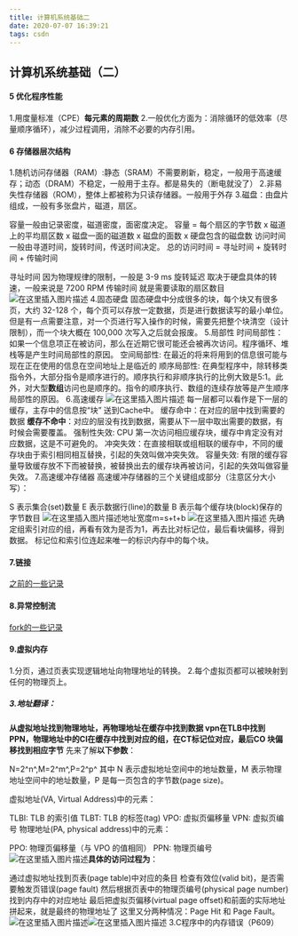 ```yaml
---
title: 计算机系统基础二
date: 2020-07-07 16:39:21
tags: csdn
---
```


## 计算机系统基础（二）

#### 5	优化程序性能
1.用度量标准（CPE）**每元素的周期数**
2.一般优化方面为：消除循环的低效率（尽量顺序循环），减少过程调用，消除不必要的内存引用。

#### 6 存储器层次结构
1.随机访问存储器（RAM）:静态（SRAM）不需要刷新，稳定，一般用于高速缓存；动态（DRAM）不稳定，一般用于主存。都是易失的（断电就没了）
2.非易失性存储器（ROM），整体上都被称为只读存储器。一般用于外存
3.磁盘：由盘片组成，一般有多张盘片，磁道，扇区。

容量一般由记录密度，磁道密度，面密度决定。
容量 = 每个扇区的字节数 x 磁道上的平均扇区数 x 磁盘一面的磁道数 x 磁盘的面数 x 硬盘包含的磁盘数
访问时间一般由寻道时间，旋转时间，传送时间决定。
总的访问时间 = 寻址时间 + 旋转时间 + 传输时间 

寻址时间 因为物理规律的限制，一般是 3-9 ms
旋转延迟 取决于硬盘具体的转速，一般来说是 7200 RPM
传输时间 就是需要读取的扇区数目
![在这里插入图片描述](https://img-blog.csdnimg.cn/20191116121449266.png)
4.固态硬盘
固态硬盘中分成很多的块，每个块又有很多页，大约 32-128 个，每个页可以存放一定数据，页是进行数据读写的最小单位。但是有一点需要注意，对一个页进行写入操作的时候，需要先把整个块清空（设计限制），而一个块大概在 100,000 次写入之后就会报废。
5.局部性
时间局部性： 如果一个信息项正在被访问，那么在近期它很可能还会被再次访问。程序循环、堆栈等是产生时间局部性的原因。
空间局部性: 在最近的将来将用到的信息很可能与现在正在使用的信息在空间地址上是临近的
顺序局部性: 在典型程序中，除转移类指令外，大部分指令是顺序进行的。顺序执行和非顺序执行的比例大致是5:1。此外，对大型**数组**访问也是顺序的。指令的顺序执行、数组的连续存放等是产生顺序局部性的原因。
6.高速缓存
![在这里插入图片描述](https://img-blog.csdnimg.cn/20191116124629347.png?x-oss-process=image/watermark,type_ZmFuZ3poZW5naGVpdGk,shadow_10,text_aHR0cHM6Ly9ibG9nLmNzZG4ubmV0L3FxXzQzOTc3ODE4,size_16,color_FFFFFF,t_70)
每一层都可以看作是下一层的缓存，主存中的信息按“块” 送到Cache中。
缓存命中：在对应的层中找到需要的数据
**缓存不命中**：对应的层没有找到数据，需要从下一层中取出需要的数据，有时候会需要覆盖。
强制性失效: CPU 第一次访问相应缓存块，缓存中肯定没有对应数据，这是不可避免的。
冲突失效：在直接相联或组相联的缓存中，不同的缓存块由于索引相同相互替换，引起的失效叫做冲突失效。
容量失效: 有限的缓存容量导致缓存放不下而被替换，被替换出去的缓存块再被访问，引起的失效叫做容量失效。
7.高速缓冲存储器
 高速缓冲存储器的三个关键组成部分（注意区分大小写）：

S 表示集合(set)数量
E 表示数据行(line)的数量
B 表示每个缓存块(block)保存的字节数目
![在这里插入图片描述](https://img-blog.csdnimg.cn/20191116132546630.png?x-oss-process=image/watermark,type_ZmFuZ3poZW5naGVpdGk,shadow_10,text_aHR0cHM6Ly9ibG9nLmNzZG4ubmV0L3FxXzQzOTc3ODE4,size_16,color_FFFFFF,t_70)地址宽度m=s+t+b
![在这里插入图片描述](https://img-blog.csdnimg.cn/20191116135814907.png?x-oss-process=image/watermark,type_ZmFuZ3poZW5naGVpdGk,shadow_10,text_aHR0cHM6Ly9ibG9nLmNzZG4ubmV0L3FxXzQzOTc3ODE4,size_16,color_FFFFFF,t_70)
先确定组索引对应的组，再看有效为是否为1，再去比对标记位，最后看块偏移，得到数据。
标记位和索引位连起来唯一的标识内存中的每个块。
 #### 7.链接
[之前的一些记录](https://blog.csdn.net/qq_43977818/article/details/102230859#)

#### 8.异常控制流
[fork的一些记录](https://blog.csdn.net/qq_43977818/article/details/102983925#)
#### 9.虚拟内存
1.分页，通过页表实现逻辑地址向物理地址的转换。
2.每个虚拟页都可以被映射到任何的物理页上。
##### **3.地址翻译：**
**从虚拟地址找到物理地址，再物理地址在缓存中找到数据
vpn在TLB中找到PPN，物理地址中的CI在缓存中找到对应的组，在CT标记位对应，最后CO 块偏移找到相应字节**
先来了解**以下参数**：

N=2^n^,M=2^m^,P=2^p^
其中 N 表示虚拟地址空间中的地址数量，M 表示物理地址空间中的地址数量，P 是每一页包含的字节数(page size)。

虚拟地址(VA, Virtual Address)中的元素：

TLBI: TLB 的索引值
TLBT: TLB 的标签(tag)
VPO: 虚拟页偏移量
VPN: 虚拟页编号
物理地址(PA, physical address)中的元素：

PPO: 物理页偏移量（与 VPO 的值相同）
PPN: 物理页编号
![在这里插入图片描述](https://img-blog.csdnimg.cn/20191116232117177.png?x-oss-process=image/watermark,type_ZmFuZ3poZW5naGVpdGk,shadow_10,text_aHR0cHM6Ly9ibG9nLmNzZG4ubmV0L3FxXzQzOTc3ODE4,size_16,color_FFFFFF,t_70)**具体的访问过程为**：

通过虚拟地址找到页表(page table)中对应的条目
检查有效位(valid bit)，是否需要触发页错误(page fault)
然后根据页表中的物理页编号(physical page number)找到内存中的对应地址
最后把虚拟页偏移(virtual page offset)和前面的实际地址拼起来，就是最终的物理地址了
这里又分两种情况：Page Hit 和 Page Fault。
![在这里插入图片描述](https://img-blog.csdnimg.cn/20191123110317476.png?x-oss-process=image/watermark,type_ZmFuZ3poZW5naGVpdGk,shadow_10,text_aHR0cHM6Ly9ibG9nLmNzZG4ubmV0L3FxXzQzOTc3ODE4,size_16,color_FFFFFF,t_70)![在这里插入图片描述](https://img-blog.csdnimg.cn/20191123110746831.png?x-oss-process=image/watermark,type_ZmFuZ3poZW5naGVpdGk,shadow_10,text_aHR0cHM6Ly9ibG9nLmNzZG4ubmV0L3FxXzQzOTc3ODE4,size_16,color_FFFFFF,t_70)
3.C程序中的内存错误（P609）
